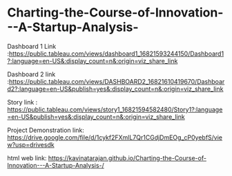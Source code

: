# Charting-the-Course-of-Innovation---A-Startup-Analysis-


Dashboard 1 Link :https://public.tableau.com/views/dashboard1_16821593244150/Dashboard1?:language=en-US&:display_count=n&:origin=viz_share_link

Dashboard 2 link :https://public.tableau.com/views/DASHBOARD2_16821610419670/Dashboard2?:language=en-US&publish=yes&:display_count=n&:origin=viz_share_link

Story link : https://public.tableau.com/views/story1_16821594582480/Story1?:language=en-US&publish=yes&:display_count=n&:origin=viz_share_link

Project Demonstration link: https://drive.google.com/file/d/1cykf2FXmlL7Qr1CGdjDmEOg_cP0yebfS/view?usp=drivesdk

html web link: https://kavinatarajan.github.io/Charting-the-Course-of-Innovation---A-Startup-Analysis-/
